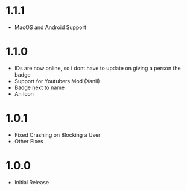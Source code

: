 # 1.1.1

 * MacOS and Android Support

# 1.1.0

 * IDs are now online, so i dont have to update on giving a person the badge
 * Support for Youtubers Mod (Xanii)
 * Badge next to name
 * An Icon

# 1.0.1

 * Fixed Crashing on Blocking a User
 * Other Fixes

# 1.0.0

 * Initial Release
